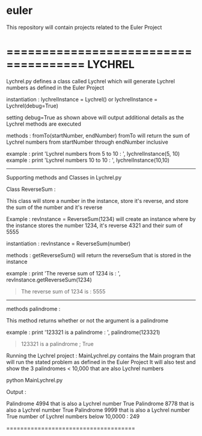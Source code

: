 # euler
This repository will contain projects related to the Euler Project

=====================================
LYCHREL
=====================================

Lychrel.py defines a class called Lychrel which will generate Lychrel numbers as defined in the Euler Project

instantiation : lychrelInstance = Lychrel()
or              lychrelInstance = Lychrel(debug=True) 

setting debug=True as shown above will output additional details as the Lychrel methods are executed

methods : fromTo(startNumber, endNumber)
fromTo will return the sum of Lychrel numbers from startNumber through endNumber inclusive

example : print 'Lychrel numbers from 5 to 10 : ', lychrelInstance(5, 10)
example : print 'Lychrel numbers 10 to 10 : ', lychrelInstance(10,10)

----------

Supporting methods and Classes in Lychrel.py 

Class ReverseSum :

This class will store a number in the instance, store it's reverse, and store the sum of the number and it's reverse

Example : revInstance = ReverseSum(1234) will create an instance where by the instance stores the number 1234, it's reverse 4321 and their sum of 5555

instantiation : revInstance = ReverseSum(number)

methods : getReverseSum() will return the reverseSum that is stored in the instance

example : print 'The reverse sum of 1234 is : ', revInstance.getReverseSum(1234)
> The reverse sum of 1234 is : 5555

----------
methods palindrome : 

This method returns whether or not the argument is a palindrome

example : print '123321 is a palindrome : ', palindrome(123321)
> 123321 is a palindrome ; True

Running the Lychrel project : 
MainLychrel.py contains the Main program that will run the stated problem as defined in the Euler Project
It will also test and show the 3 palindromes < 10,000 that are also Lychrel numbers

python MainLychrel.py

Output : 

Palindrome 4994 that is also a Lychrel number True
Palindrome 8778 that is also a Lychrel number True
Palindrome 9999 that is also a Lychrel number True
number of Lychrel numbers below 10,0000 :  249

=====================================

